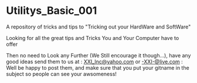 Utilitys_Basic_001
==================

A repository of tricks and tips to "Tricking out your HardWare and SoftWare"

Looking for all the great tips and Tricks You and Your Computer have to offer

Then no need to Look any Further (We Still encourage it though...), have any good ideas send them to us at 
: XXI_Inc@yahoo.com or -XXI-@live.com :
Well be happy to post them, and make sure that you put your gitname in the subject so people can see your awsomeness!
